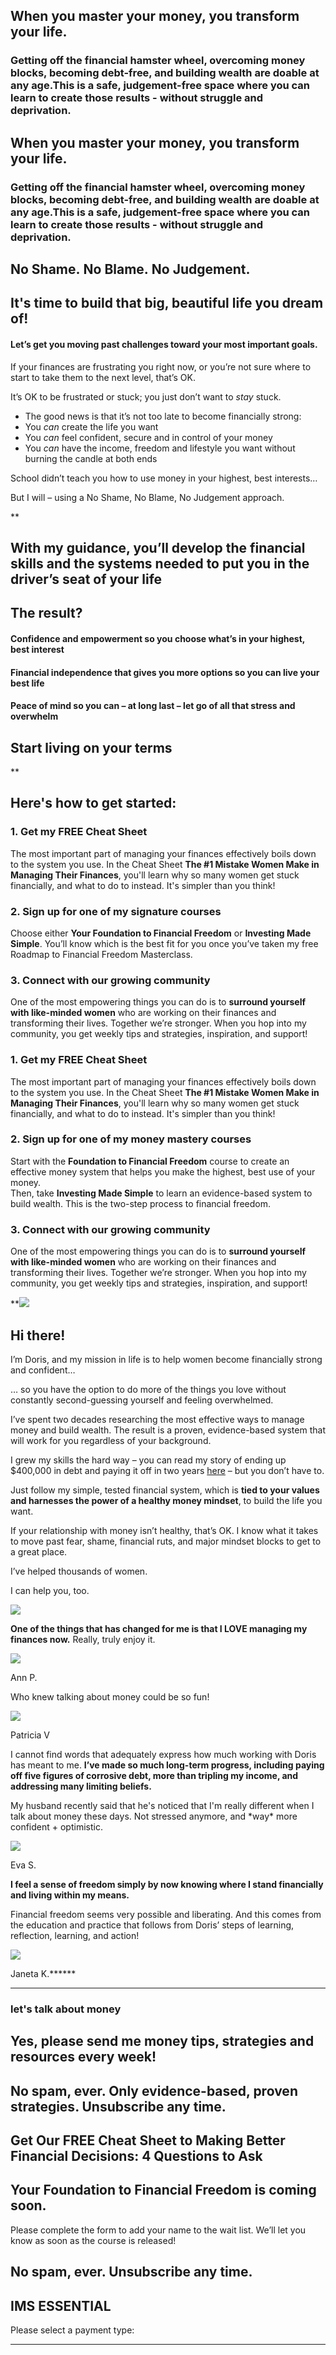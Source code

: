 ## When you master your money, you transform your life.

### Getting off the financial hamster wheel, overcoming money blocks, becoming debt-free, and building wealth are doable at any age.This is a safe, judgement-free space where you can learn to create those results - without struggle and deprivation.

## When you master your money, you transform your life.

### Getting off the financial hamster wheel, overcoming money blocks, becoming debt-free, and building wealth are doable at any age.This is a safe, judgement-free space where you can learn to create those results - without struggle and deprivation.

## No Shame. No Blame. No Judgement.

## It's time to build that big, beautiful life you dream of!

#### Let’s get you moving past challenges toward your most important goals.

If your finances are frustrating you right now, or you’re not sure where to start to take them to the next level, that’s OK.

It’s OK to be frustrated or stuck; you just don’t want to *stay* stuck.

- The good news is that it’s not too late to become financially strong:
- You *can* create the life you want
- You *can* feel confident, secure and in control of your money
- You *can* have the income, freedom and lifestyle you want without burning the candle at both ends

School didn’t teach you how to use money in your highest, best interests…

But I will – using a No Shame, No Blame, No Judgement approach.

**

## With my guidance, you’ll develop the financial skills and the systems needed to put you in the driver’s seat of your life

## The result?

#### Confidence and empowerment so you choose what’s in your highest, best interest

#### Financial independence that gives you more options so you can live your best life

#### Peace of mind so you can – at long last – let go of all that stress and overwhelm

## Start living on your terms

**

## Here's how to get started:

### 1\. Get my FREE Cheat Sheet

The most important part of managing your finances effectively boils down to the system you use. In the Cheat Sheet **The #1 Mistake Women Make in Managing Their Finances**, you'll learn why so many women get stuck financially, and what to do to instead. It's simpler than you think!

### 2\. Sign up for one of my signature courses

Choose either **Your Foundation to Financial Freedom** or **Investing Made Simple**. You’ll know which is the best fit for you once you’ve taken my free Roadmap to Financial Freedom Masterclass.

### 3\. Connect with our growing community

One of the most empowering things you can do is to **surround yourself with like-minded women** who are working on their finances and transforming their lives. Together we’re stronger. When you hop into my community, you get weekly tips and strategies, inspiration, and support!

### 1\. Get my FREE Cheat Sheet

The most important part of managing your finances effectively boils down to the system you use. In the Cheat Sheet **The #1 Mistake Women Make in Managing Their Finances**, you'll learn why so many women get stuck financially, and what to do to instead. It's simpler than you think!

### 2\. Sign up for one of my money mastery courses

Start with the **Foundation to Financial Freedom** course to create an effective money system that helps you make the highest, best use of your money.  
Then, take **Investing Made Simple** to learn an evidence-based system to build wealth. This is the two-step process to financial freedom.

### 3\. Connect with our growing community

One of the most empowering things you can do is to **surround yourself with like-minded women** who are working on their finances and transforming their lives. Together we’re stronger. When you hop into my community, you get weekly tips and strategies, inspiration, and support!

 **![](https://yourfinanciallaunchpad.com/wp-content/uploads/2022/09/doris-profile-scaled.jpg)

## Hi there!

I’m Doris, and my mission in life is to help women become financially strong and confident…

… so you have the option to do more of the things you love without constantly second-guessing yourself and feeling overwhelmed.

I’ve spent two decades researching the most effective ways to manage money and build wealth. The result is a proven, evidence-based system that will work for you regardless of your background.

I grew my skills the hard way – you can read my story of ending up $400,000 in debt and paying it off in two years [here](https://yourfinanciallaunchpad.com/about/) – but you don’t have to.

Just follow my simple, tested financial system, which is **tied to your values and harnesses the power of a healthy money mindset**, to build the life you want.

If your relationship with money isn’t healthy, that’s OK. I know what it takes to move past fear, shame, financial ruts, and major mindset blocks to get to a great place.

I’ve helped thousands of women.

I can help you, too.

 ![](https://yourfinanciallaunchpad.com/wp-content/uploads/2022/09/YFL_DB_signature_red.png)

**One of the things that has changed for me is that I LOVE managing my finances now.** Really, truly enjoy it.

 ![](https://yourfinanciallaunchpad.com/wp-content/uploads/2023/10/ann-p.png)

Ann P.

Who knew talking about money could be so fun!

 ![](https://yourfinanciallaunchpad.com/wp-content/uploads/2022/09/patricia-1.jpg)

Patricia V

I cannot find words that adequately express how much working with Doris has meant to me. **I’ve made so much long-term progress, including paying off five figures of corrosive debt, more than tripling my income, and addressing many limiting beliefs.**  
  
My husband recently said that he's noticed that I'm really different when I talk about money these days. Not stressed anymore, and \*way\* more confident + optimistic.

 ![](https://yourfinanciallaunchpad.com/wp-content/uploads/2022/09/eva-1.png)

Eva S.

**I feel a sense of freedom simply by now knowing where I stand financially and living within my means.**  
  
Financial freedom seems very possible and liberating. And this comes from the education and practice that follows from Doris’ steps of learning, reflection, learning, and action!

 ![](https://yourfinanciallaunchpad.com/wp-content/uploads/2022/09/janeta-1.png)

Janeta K.******

******

### let's talk about money

## Yes, please send me money tips, strategies and resources every week!

## No spam, ever. Only evidence-based, proven strategies. Unsubscribe any time.

## Get Our FREE Cheat Sheet to Making Better Financial Decisions: 4 Questions to Ask

## Your Foundation to Financial Freedom is coming soon.

Please complete the form to add your name to the wait list. We’ll let you know as soon as the course is released!

## No spam, ever. Unsubscribe any time.

## IMS ESSENTIAL

Please select a payment type:

******